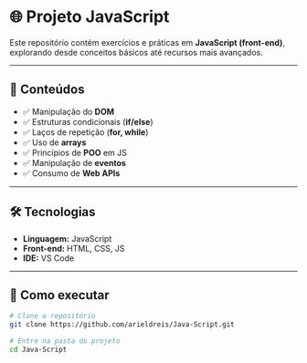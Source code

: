 # 🌐 Projeto JavaScript  

Este repositório contém exercícios e práticas em **JavaScript (front-end)**, explorando desde conceitos básicos até recursos mais avançados.  

---

## 📌 Conteúdos
- ✅ Manipulação do **DOM**  
- ✅ Estruturas condicionais (**if/else**)  
- ✅ Laços de repetição (**for, while**)  
- ✅ Uso de **arrays**  
- ✅ Princípios de **POO** em JS  
- ✅ Manipulação de **eventos**  
- ✅ Consumo de **Web APIs**  

---

## 🛠 Tecnologias
- **Linguagem:** JavaScript  
- **Front-end:** HTML, CSS, JS  
- **IDE:** VS Code  

---

## 🚀 Como executar
```bash
# Clone o repositório
git clone https://github.com/arieldreis/Java-Script.git

# Entre na pasta do projeto
cd Java-Script
